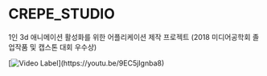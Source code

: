 # CREPE_STUDIO
1인 3d 애니메이션 활성화를 위한 어플리케이션 제작 프로젝트 (2018 미디어공학회 졸업작품 및 캡스톤 대회 우수상)

[![Video Label]("https://user-images.githubusercontent.com/34650638/86175830-f7fb8f80-bb5e-11ea-92dc-3c396144a335.png")](https://youtu.be/9EC5jIgnba8) 
